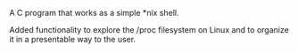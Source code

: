 A C program that works as a simple *nix shell. 

Added functionality to explore the /proc filesystem on Linux and to organize it in a presentable way to the user.
